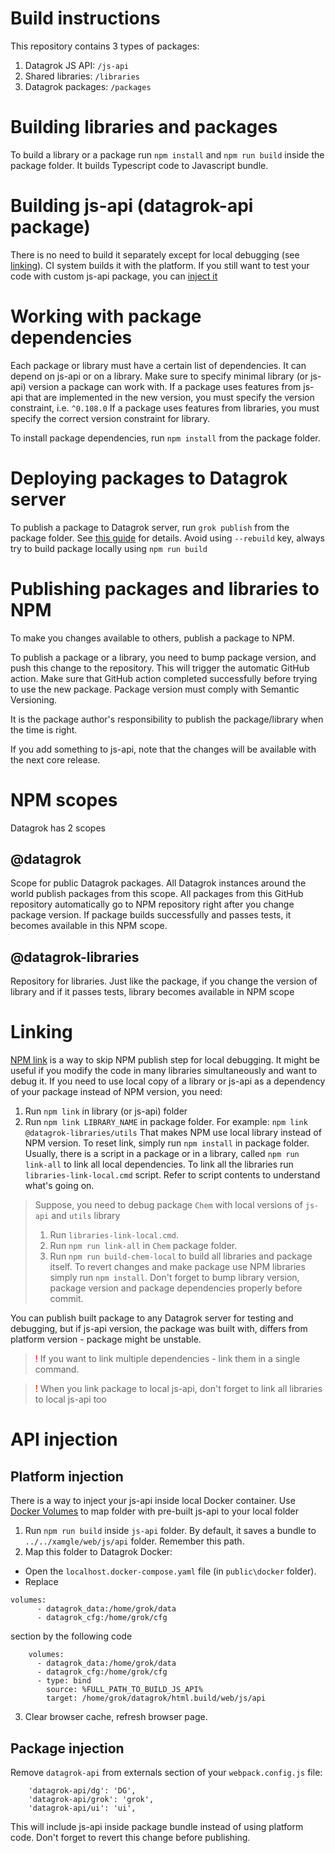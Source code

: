 # Build instructions

This repository contains 3 types of packages:
1. Datagrok JS API: `/js-api`
2. Shared libraries: `/libraries`
3. Datagrok packages: `/packages`

# Building libraries and packages

To build a library or a package run `npm install` and `npm run build` inside the package folder. 
It builds Typescript code to Javascript bundle.

# Building js-api (datagrok-api package)

There is no need to build it separately except for local debugging (see [linking](#linking)). CI system builds it with the platform. 
If you still want to test your code with custom js-api package, you can [inject it](#api-injection)

# Working with package dependencies

Each package or library must have a certain list of dependencies. It can depend on js-api or on a library.
Make sure to specify minimal library (or js-api) version a package can work with.
If a package uses features from js-api that are implemented in the new version, you must specify the version constraint, i.e. `^0.108.0`
If a package uses features from libraries, you must specify the correct version constraint for library.

To install package dependencies, run `npm install` from the package folder. 

# Deploying packages to Datagrok server

To publish a package to Datagrok server, run `grok publish` from the package folder. See [this guide](../help/develop/develop.md) for
details.
Avoid using `--rebuild` key, always try to build package locally using `npm run build`
 
# Publishing packages and libraries to NPM

To make you changes available to others, publish a package to NPM. 

To publish a package or a library, you need to bump package version, and push this change to the repository.
This will trigger the automatic GitHub action. Make sure that GitHub action completed successfully before
trying to use the new package. Package version must comply with Semantic Versioning.

It is the package author's responsibility to publish the package/library when the time is right.

If you add something to js-api, note that the changes will be available with the next core release.

# NPM scopes

Datagrok has 2 scopes

## @datagrok

Scope for public Datagrok packages. All Datagrok instances around the world publish packages from this scope. 
All packages from this GitHub repository automatically go to NPM repository right after you change package version.
If package builds successfully and passes tests, it becomes available in this NPM scope.

## @datagrok-libraries

Repository for libraries. 
Just like the package, if you change the version of library and if it passes tests, library becomes available in NPM scope

# Linking

[NPM link](https://docs.npmjs.com/cli/v8/commands/npm-link) is a way to skip NPM publish step for local debugging. It might be useful if you modify the code in many libraries simultaneously and want to debug it. 
If you need to use local copy of a library or js-api as a dependency of your package instead of NPM version, you need:
1. Run `npm link` in library (or js-api) folder
2. Run `npm link LIBRARY_NAME` in package folder. For example: `npm link @datagrok-libraries/utils`
That makes NPM use local library instead of NPM version. To reset link, simply run `npm install` in package folder.
Usually, there is a script in a package or in a library, called `npm run link-all` to link all local dependencies. 
To link all the libraries run `libraries-link-local.cmd` script. Refer to script contents to understand what's going on.

> Suppose, you need to debug package `Chem` with local versions of `js-api` and `utils` library
> 1. Run `libraries-link-local.cmd`.
> 2. Run `npm run link-all` in `Chem` package folder.
> 3. Run `npm run build-chem-local` to build all libraries and package itself.
> To revert changes and make package use NPM libraries simply run `npm install`.
> Don't forget to bump library version, package version and package dependencies properly before commit.

You can publish built package to any Datagrok server for testing and debugging, but if js-api version, the package was built with, differs from platform version - package might be unstable.
> <span style="color:red">!</span> If you want to link multiple dependencies - link them in a single command.

> <span style="color:red">!</span> When you link package to local js-api, don't forget to link all libraries to local js-api too

# API injection

## Platform injection 

There is a way to inject your js-api inside local Docker container. Use [Docker Volumes](https://docs.docker.com/storage/volumes/) to map folder with pre-built js-api to your local folder
1. Run `npm run build` inside `js-api` folder. By default, it saves a bundle to `../../xamgle/web/js/api` folder. Remember this path.
2. Map this folder to Datagrok Docker:
 - Open the `localhost.docker-compose.yaml` file (in `public\docker` folder).
 - Replace 
```
volumes:
      - datagrok_data:/home/grok/data
      - datagrok_cfg:/home/grok/cfg
``` 
section by the following code
```
    volumes:
      - datagrok_data:/home/grok/data
      - datagrok_cfg:/home/grok/cfg
      - type: bind
        source: %FULL_PATH_TO_BUILD_JS_API%
        target: /home/grok/datagrok/html.build/web/js/api
```
3. Clear browser cache, refresh browser page. 

## Package injection

Remove `datagrok-api` from externals section of your `webpack.config.js` file:
```
    'datagrok-api/dg': 'DG',
    'datagrok-api/grok': 'grok',
    'datagrok-api/ui': 'ui',
```
This will include js-api inside package bundle instead of using platform code. Don't forget to revert this change before publishing.
